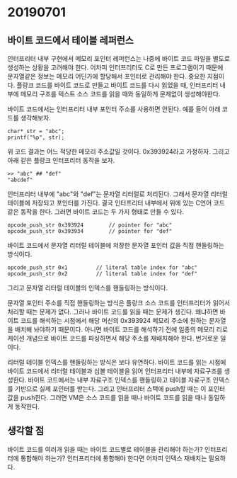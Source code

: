 # 20190701
## 바이트 코드에서 테이블 레퍼런스
인터프리터 내부 구현에서 메모리 포인터 레퍼런스는 나중에 바이트 코드 파일을 별도로 생성하는 상황을 고려해야 한다. 어차피 인터프리터도 C로 만든 프로그램이기 때문에 문자열같은 정보는 메모리 어딘가에 할당해서 포인터로 관리해야 한다. 중요한 지점이다. 플랑크 코드를 바이트 코드로 만들고 바이트 코드를 다시 읽었을 때, 인터프리터 내부에 메모리 구조를 텍스트 소스 코드를 읽을 때와 동일하게 문제없이 생성해야한다.

바이트 코드에서는 인터프리터 내부 포인터 주소를 사용하면 안된다. 예를 들어 아래 코드를 생각해보자.

```
char* str = "abc";
printf("%p", str);
```

위 코드 결과는 어느 적당한 메모리 주소값일 것이다. 0x393924라고 가정하자. 그리고 아래 같은 플랑크 인터프리터 동작을 보자.

```
>> "abc" ## "def"
"abcdef"
```

인터프리터 내부에 "abc"와 "def"는 문자열 리터럴로 처리된다. 그래서 문자열 리터럴 테이블에 저장되고 포인터를 가진다. 결국 인터프리터 내부에서 위에 있는 C언어 코드같은 동작을 한다. 그러면 바이트 코드는 두 가지 형태로 만들 수 있다.

```
opcode_push_str 0x393924		// pointer for "abc"
opcode_push_str 0x393934		// pointer for "def"
```

바이트 코드에서 문자열 리터럴 테이블에 저장한 문자열 포인터 값을 직접 핸들링하는 방식이다.

```
opcode_push_str 0x1			// literal table index for "abc"
opcode_push_str 0x2			// literal table index for "def"
```

그리고 문자열 리터럴 테이블의 인덱스를 핸들링하는 방식이다.

문자열 포인터 주소를 직접 핸들링하는 방식은 플랑크 소스 코드를 인터프리터가 읽어서 처리할 때는 문제가 없다. 그러나 바이트 코드를 읽을 때는 문제가 생긴다. 왜냐하면 바이트 코드를 해석하는 시점에서 해당 머신의 0x393924 메모리 주소에 원하는 문자열을 배치해 놔야하기 때문이다. 아니면 바이트 코드를 해석하기 전에 일종의 메모리 리로케이션 개념으로 바이트 코드를 파싱하면서 해당 주소를 재배치해야 한다. 번거로운 일이다.

리터럴 테이블 인덱스를 핸들링하는 방식은 보다 유연하다. 바이트 코드를 읽는 시점에 바이트 코드에서 리터럴 테이블과 심볼 테이블을 읽어 인터프리터 내부에 자료구조를 생성한다. 바이트 코드에서는 내부 자료구조 인덱스를 핸들링하고 테이블 자료구조 인덱스를 기반으로 실제 포인터를 받는다. 그리고 인터프리터 스택에 push할 때는 이 포인터 값을 push한다. 그러면 VM은 소스 코드를 읽을 때나 바이트 코드를 읽을 때나 동일하게 동작한다.

## 생각할 점
바이트 코드를 여러개 읽을 때는 바이트 코드별로 테이블을 관리해야 하는가? 인터프리터에 통합해야 하는가? 인터프리터에 통합해야 한다면 어차피 인덱스 재배치는 필요하다.

